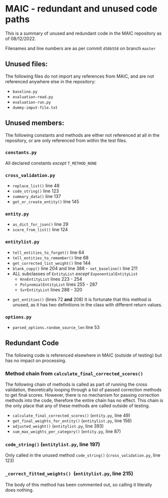 # MAIC - redundant and unused code paths

This is a summary of unused and redundant code in the MAIC repository as of 08/12/2022.

Filenames and line numbers are as per commit `d50b558` on branch `master`

## Unused files:

The following files do not import any references from MAIC, and are not referenced anywhere else in the repository:

- `baseline.py`
- `evaluation-read.py`
- `evaluation-run.py`
- `dummy-imput-file.txt`

## Unused members:

The following constants and methods are either not referenced at all in the repository, or are only referenced from within the test files.


### `constants.py`
All declared constants *except* `T_METHOD_NONE`

### `cross_validation.py`

- `replace_list()` line 48
- `code_string()` line 123
- `summary_data()` line 137
- `get_or_create_entity()` line 145

### `entity.py`

- `as_dict_for_json()` line 29
- `score_from_list()` line 124

### `entitylist.py`

- `tell_entities_to_forget()` line 64
- `tell_entities_to_remember()` line 68
- `get_corrected_list_weight()` line 144
- `blank_copy()` line 204 and line 388
-` set_baseline()` line 211
- ALL subclasses of `EntityList` *except* `ExponentialEntityList`
    - `KnnEntityList` lines 223 - 254
    - `PolynomialEntityList` lines 255 - 287
    - `SvrEntityList` lines 288 - 320

* `get_entities()` (lines 72 **and** 208)
It is fortunate that this method is unused, as it has two definitions in the class with different return values.

### `options.py`

- `parsed_options.random_source_len` line 53

## Redundant Code

The following code is referenced elsewhere in MAIC (outside of testing) but has no impact on processing.

### Method chain from `calculate_final_corrected_scores()`

The following chain of methods is called as part of running the cross validation, theoretically looping through a list of passed correction methods to get final scores. However, there is no mechanism for passing correction methods into the code, therefore the entire chain has no effect. This chain is the only place that any of these methods are called outside of testing.

- `calculate_final_corrected_scores()` (`entity.py`, line 49)
- `get_final_weights_for_entity()` (`entitylist.py`, line 156)
- `adjusted_weight()` (`entitylist.py`, line 393)
- `sum_max_weights_per_category()` (`entity.py`, line 87)

### `code_string()` (`entitylist.py`, line 197)

Only called in the unused method `code_string()` (`cross_validation.py`, line 123)

### `_correct_fitted_weights() `(`entitylist.py`, line 215)

The body of this method has been commented out, so calling it literally does nothing.


